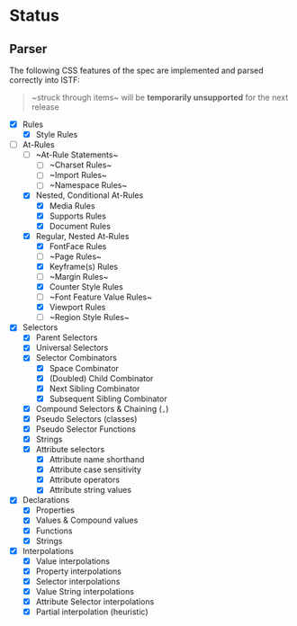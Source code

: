 # Status

## Parser

The following CSS features of the spec are implemented and parsed correctly
into ISTF:

> ~struck through items~ will be **temporarily unsupported** for the next release

- [x] Rules
  - [x] Style Rules
- [ ] At-Rules
  - [ ] ~At-Rule Statements~
    - [ ] ~Charset Rules~
    - [ ] ~Import Rules~
    - [ ] ~Namespace Rules~
  - [x] Nested, Conditional At-Rules
    - [x] Media Rules
    - [x] Supports Rules
    - [x] Document Rules
  - [x] Regular, Nested At-Rules
    - [x] FontFace Rules
    - [ ] ~Page Rules~
    - [x] Keyframe(s) Rules
    - [ ] ~Margin Rules~
    - [x] Counter Style Rules
    - [ ] ~Font Feature Value Rules~
    - [x] Viewport Rules
    - [ ] ~Region Style Rules~
- [x] Selectors
  - [x] Parent Selectors
  - [x] Universal Selectors
  - [x] Selector Combinators
    - [x] Space Combinator
    - [x] (Doubled) Child Combinator
    - [x] Next Sibling Combinator
    - [x] Subsequent Sibling Combinator
  - [x] Compound Selectors & Chaining (`,`)
  - [x] Pseudo Selectors (classes)
  - [x] Pseudo Selector Functions
  - [x] Strings
  - [x] Attribute selectors
    - [x] Attribute name shorthand
    - [x] Attribute case sensitivity
    - [x] Attribute operators
    - [x] Attribute string values
- [x] Declarations
  - [x] Properties
  - [x] Values & Compound values
  - [x] Functions
  - [x] Strings
- [x] Interpolations
  - [x] Value interpolations
  - [x] Property interpolations
  - [x] Selector interpolations
  - [x] Value String interpolations
  - [x] Attribute Selector interpolations
  - [x] Partial interpolation (heuristic)

